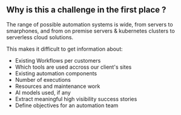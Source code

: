 
## Why is this a challenge in the first place ?

The range of possible automation systems is wide, from servers to smarphones, and from on premise servers & kubernetes clusters to serverless cloud solutions.

This makes it difficult to get information about:

- Existing Workflows per customers
- Which tools are used accross our client's sites
- Existing automation components
- Number of executions
- Resources and maintenance work
- AI models used, if any
- Extract meaningful high visibility success stories
- Define objectives for an automation team
